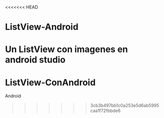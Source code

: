 <<<<<<< HEAD
# ListView-Android
Un ListView con imagenes en android studio
=======
# ListView-ConAndroid
Android
>>>>>>> 3cb3b497bb1c0a253e5d6ab5995caa1f72fbbde6
